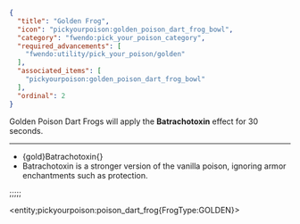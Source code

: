 ```json
{
  "title": "Golden Frog",
  "icon": "pickyourpoison:golden_poison_dart_frog_bowl",
  "category": "fwendo:pick_your_poison_category",
  "required_advancements": [
    "fwendo:utility/pick_your_poison/golden"
  ],
  "associated_items": [
    "pickyourpoison:golden_poison_dart_frog_bowl"
  ],
  "ordinal": 2
}
```
Golden Poison Dart Frogs will apply the **Batrachotoxin** effect for 30 seconds.

---

- {gold}Batrachotoxin{}
 - Batrachotoxin is a stronger version of the vanilla poison, ignoring armor enchantments such as protection.

;;;;;

<entity;pickyourpoison:poison_dart_frog{FrogType:GOLDEN}>
